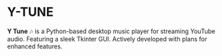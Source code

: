 # Y-TUNE
**Y Tune** 🎶 is a Python-based desktop music player for streaming YouTube audio. Featuring a sleek Tkinter GUI. Actively developed with plans for enhanced features.
